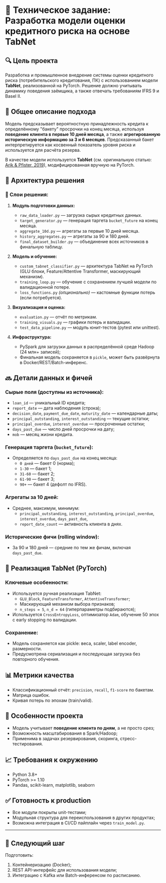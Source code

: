 
# 📂 Техническое задание: Разработка модели оценки кредитного риска на основе TabNet

## 🔍 Цель проекта
Разработка и промышленное внедрение системы оценки кредитного риска (потребительского кредитования, ПК) с использованием модели **TabNet**, реализованной на PyTorch. Решение должно учитывать динамику поведения заёмщика, а также отвечать требованиям IFRS 9 и Basel II.

## 📝 Общее описание подхода
Модель предсказывает вероятностную принадлежность кредита к определённому "бакету" просрочки на конец месяца, используя **поведение клиента в первые 10 дней месяца**, а также **агрегированную историческую информацию за 3 и 6 месяцев**. Предсказанный бакет интерпретируется как косвенный показатель уровня риска и используется для расчёта резерва.

В качестве модели используется **TabNet** (см. оригинальную статью: [Arik & Pfister, 2019](https://arxiv.org/abs/1908.07442)), модифицированная вручную на PyTorch.

## 🔧 Архитектура решения

### 🔋 Слои решения:

1. **Модуль подготовки данных:**
   - `raw_data_loader.py` — загрузка сырых кредитных данных.
   - `target_generator.py` — генерация таргета `bucket_future` на конец месяца.
   - `aggregate_10d.py` — агрегаты за первые 10 дней месяца.
   - `history_aggregates.py` — агрегаты за 90 и 180 дней.
   - `final_dataset_builder.py` — объединение всех источников в финальную таблицу.

2. **Модель и обучение:**
   - `custom_tabnet_classifier.py` — архитектура TabNet на PyTorch (GLU блоки, Feature/Attentive Transformer, маскирующий механизм).
   - `training_loop.py` — обучение с сохранением лучшей модели по валидационной потере.
   - `loss_functions.py` *(опционально)* — кастомные функции потерь (если потребуется).

3. **Визуализация и оценка:**
   - `evaluation.py` — отчёт по метрикам.
   - `training_visuals.py` — графики потерь и валидации.
   - `test_data_pipeline.py` — модуль юнит-тестов (pytest или unittest).

4. **Инфраструктура:**
   - PySpark для загрузки данных в распределённой среде Hadoop (24 млн+ записей);
   - Финальная модель сохраняется в `pickle`, может быть развёрнута в Docker/REST/Batch-инференс.


## 🔜 Детали данных и фичей

### Сырые поля (доступны из источника):
- `loan_id` — уникальный ID кредита;
- `report_date` — дата наблюдения (строка);
- `decision_date`, `payment_due_date`, `maturity_date` — календарные даты;
- `principal_outstanding`, `interest_outstanding` — текущие остатки;
- `principal_overdue`, `interest_overdue` — просроченные остатки;
- `days_past_due` — число дней просрочки на дату;
- `mob` — месяц жизни кредита.

### Генерация таргета (`bucket_future`):
- Определяется по `days_past_due` на конец месяца:
  - `0 дней` — бакет 0 (норма);
  - `1-30` — бакет 1;
  - `31-60` — бакет 2;
  - `61-90` — бакет 3;
  - `90+` — бакет 4 (дефолт по IFRS).

### Агрегаты за 10 дней:
- Среднее, максимум, минимум:
  - `principal_outstanding`, `interest_outstanding`, `principal_overdue`, `interest_overdue`, `days_past_due`,
  - `report_date_count` — активность клиента в днях.

### Исторические фичи (rolling window):
- За 90 и 180 дней — средние по тем же фичам, включая `days_past_due`.

## 🔢 Реализация TabNet (PyTorch)

### Ключевые особенности:
- Используется ручная реализация TabNet:
  - `GLU_Block`, `FeatureTransformer`, `AttentiveTransformer`;
  - Маскирующий механизм выбора признаков;
  - `n_steps = 5`, `n_d = 64` (гиперпараметры подбираются);
- Используется `CrossEntropyLoss`, оптимизатор `Adam`, обучение 50 эпох с early stopping по валидации.

### Сохранение:
- Модель сохраняется как pickle: веса, scaler, label encoder, размерности.
- Предусмотрена сериализация и последующая загрузка без повторного обучения.


## 📊 Метрики качества
- Классификационный отчёт: `precision`, `recall`, `f1-score` по бакетам.
- Матрица ошибок.
- Кривая потерь по эпохам (train/valid).


## 🌟 Особенности проекта
- Модель учитывает **поведение клиента по дням**, а не просто срез;
- Возможность масштабирования в Spark/Hadoop;
- Применима в задачах резервирования, скоринга, стресс-тестирования.


## 📈 Требования к окружению
- Python 3.8+
- PyTorch >= 1.10
- Pandas, scikit-learn, matplotlib, seaborn

## ✅ Готовность к production
- Все модули покрыты unit-тестами;
- Модульная структура для переиспользования в других продуктах;
- Возможна интеграция в CI/CD пайплайн через `train_model.py`.

---

## 🚀 Следующий шаг
Подготовить:
1. Контейнеризацию (Docker);
2. REST API-интерфейс для использования модели;
3. Интеграцию с Kafka или Batch-инференсом по расписанию.
